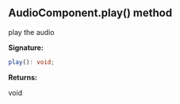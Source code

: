 
## AudioComponent.play() method

play the audio

**Signature:**

```typescript
play(): void;
```
**Returns:**

void

